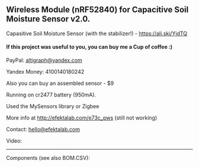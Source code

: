 ## Wireless Module (nRF52840) for Capacitive Soil Moisture Sensor v2.0.

Capasitive Soil Moisture Sensor (with the stabilizer!) - https://ali.ski/YjdTQ

#### If this project was useful to you, you can buy me a Cup of coffee :)

PayPal: altigraph@yandex.com

Yandex Money: 4100140180242

Also you can buy an assembled sensor - $9

Running on cr2477 battery (950mA).

Used the MySensors library or Zigbee

More info at http://efektalab.com/e73c_pws (still not working)

Contact: hello@efektalab.com

Video: 

---

Components (see also BOM.CSV):
